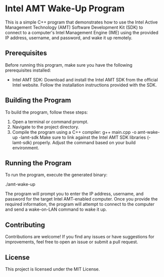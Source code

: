 # Intel AMT Wake-Up Program

This is a simple C++ program that demonstrates how to use the Intel Active Management Technology (AMT) Software Development Kit (SDK) to connect to a computer's Intel Management Engine (IME) using the provided IP address, username, and password, and wake it up remotely.

## Prerequisites

Before running this program, make sure you have the following prerequisites installed:

- Intel AMT SDK: Download and install the Intel AMT SDK from the official Intel website. Follow the installation instructions provided with the SDK.

## Building the Program

To build the program, follow these steps:

1. Open a terminal or command prompt.
2. Navigate to the project directory.
3. Compile the program using a C++ compiler:
   g++ main.cpp -o amt-wake-up -lamt-sdk
Make sure to link against the Intel AMT SDK libraries (-lamt-sdk) properly. Adjust the command based on your build environment.

## Running the Program

To run the program, execute the generated binary:
   
   ./amt-wake-up

The program will prompt you to enter the IP address, username, and password for the target Intel AMT-enabled computer. Once you provide the required information, the program will attempt to connect to the computer and send a wake-on-LAN command to wake it up.

## Contributing
Contributions are welcome! If you find any issues or have suggestions for improvements, feel free to open an issue or submit a pull request.

## License
This project is licensed under the MIT License.